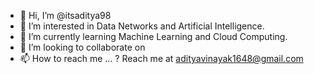 - 👋 Hi, I’m @itsaditya98
- 👀 I’m interested in Data Networks and Artificial Intelligence.
- 🌱 I’m currently learning Machine Learning and Cloud Computing.
- 💞️ I’m looking to collaborate on 
- 📫 How to reach me ... ? Reach me at adityavinayak1648@gmail.com

<!---
itsaditya98/itsaditya98 is a ✨ special ✨ repository because its `README.md` (this file) appears on your GitHub profile.
You can click the Preview link to take a look at your changes.
--->
